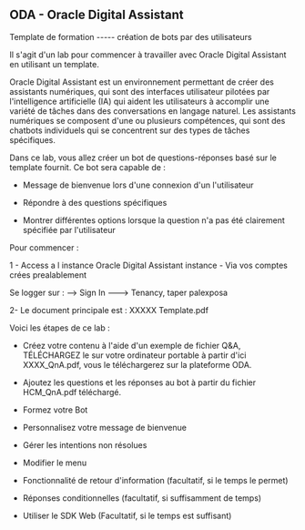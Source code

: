 ## ODA - Oracle Digital Assistant 
 
Template de formation ----- création de bots par des utilisateurs 

Il s'agit d'un lab pour commencer à travailler avec Oracle Digital Assistant en utilisant un template.

Oracle Digital Assistant est un environnement permettant de créer des assistants numériques, qui sont des interfaces utilisateur pilotées par l'intelligence artificielle (IA) qui aident les utilisateurs à accomplir une variété de tâches dans des conversations en langage naturel. Les assistants numériques se composent d'une ou plusieurs compétences, qui sont des chatbots individuels qui se concentrent sur des types de tâches spécifiques.

Dans ce lab, vous allez créer un bot de questions-réponses basé sur le template fournit. Ce bot sera capable de :

- Message de bienvenue lors d'une connexion d'un l'utilisateur 

- Répondre  à des questions spécifiques

- Montrer différentes options lorsque la question n'a pas été clairement spécifiée par l'utilisateur


Pour commencer :

1 - Access a l instance  Oracle Digital Assistant instance - Via vos comptes crées prealablement

Se logger sur : 
--> Sign In ---> Tenancy, taper palexposa 

2- Le document principale est : XXXXX Template.pdf

Voici les étapes de ce lab :
- Créez votre contenu à l'aide d'un exemple de fichier Q&A, TÉLÉCHARGEZ le sur votre ordinateur portable à partir d'ici XXXX_QnA.pdf, vous le téléchargerez sur la plateforme ODA.

- Ajoutez les questions et les réponses au bot à partir du fichier HCM_QnA.pdf téléchargé.

- Formez votre Bot

- Personnalisez votre message de bienvenue

- Gérer les intentions non résolues

- Modifier le menu

- Fonctionnalité de retour d'information (facultatif, si le temps le permet)

- Réponses conditionnelles (facultatif, si suffisamment de temps)

- Utiliser le SDK Web (Facultatif, si le temps est suffisant)


